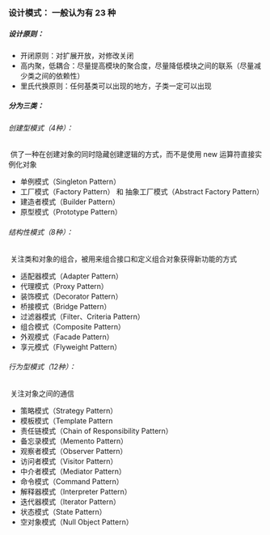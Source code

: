 ### 设计模式： 一般认为有 23 种

##### 设计原则：

- 开闭原则：对扩展开放，对修改关闭
- 高内聚，低耦合：尽量提高模块的聚合度，尽量降低模块之间的联系（尽量减少类之间的依赖性）
- 里氏代换原则：任何基类可以出现的地方，子类一定可以出现

##### 分为三类：

###### 创建型模式（4种）：

​	供了一种在创建对象的同时隐藏创建逻辑的方式，而不是使用 new 运算符直接实例化对象

- 单例模式（Singleton Pattern）
- 工厂模式（Factory Pattern） 和   抽象工厂模式（Abstract Factory Pattern）
- 建造者模式（Builder Pattern）
- 原型模式（Prototype Pattern）

###### 结构性模式（8种）：

​	关注类和对象的组合，被用来组合接口和定义组合对象获得新功能的方式

- 适配器模式（Adapter Pattern）
- 代理模式（Proxy Pattern）
- 装饰模式（Decorator Pattern）
- 桥接模式（Bridge Pattern）
- 过滤器模式（Filter、Criteria Pattern）
- 组合模式（Composite Pattern）
- 外观模式（Facade Pattern）
- 享元模式（Flyweight Pattern）

###### 行为型模式（12种）：

​	关注对象之间的通信

- 策略模式（Strategy Pattern）
- 模板模式（Template Pattern
- 责任链模式（Chain of Responsibility Pattern）
- 备忘录模式（Memento Pattern）
- 观察者模式（Observer Pattern）
- 访问者模式（Visitor Pattern）
- 中介者模式（Mediator Pattern）
- 命令模式（Command Pattern）
- 解释器模式（Interpreter Pattern）
- 迭代器模式（Iterator Pattern）
- 状态模式（State Pattern）
- 空对象模式（Null Object Pattern）